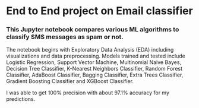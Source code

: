 # End to End project on Email classifier

### This Jupyter notebook compares various ML algorithms to classify SMS messages as spam or not. 
The notebook begins with Exploratory Data Analysis (EDA) including visualizations and data preprocessing. Models trained and tested include Logistic Regression, Support Vector Machine, Multinomial Naive Bayes, Decision Tree Classifier, K-Nearest Neighbors Classifier, Random Forest Classifier, AdaBoost Classifier, Bagging Classifier, Extra Trees Classifier, Gradient Boosting Classifier and XGBoost Classifier. 

I was able to get 100% precision with about 97.1% accuracy for my predictions.
